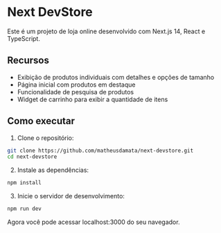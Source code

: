 # Next DevStore

Este é um projeto de loja online desenvolvido com Next.js 14, React e TypeScript.

## Recursos

- Exibição de produtos individuais com detalhes e opções de tamanho
- Página inicial com produtos em destaque
- Funcionalidade de pesquisa de produtos
- Widget de carrinho para exibir a quantidade de itens

## Como executar

1. Clone o repositório:

```bash
git clone https://github.com/matheusdamata/next-devstore.git
cd next-devstore
```

2. Instale as dependências:

```bash
npm install
```

3. Inicie o servidor de desenvolvimento:
```bash
npm run dev
```

Agora você pode acessar localhost:3000 do seu navegador.